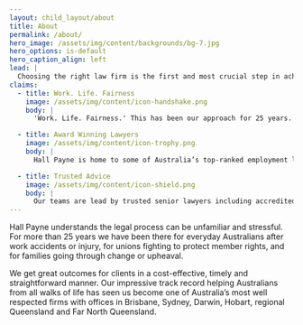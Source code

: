 ```yaml
---
layout: child_layout/about
title: About
permalink: /about/
hero_image: /assets/img/content/backgrounds/bg-7.jpg
hero_options: is-default
hero_caption_align: left
lead: |
  Choosing the right law firm is the first and most crucial step in achieving the best legal outcome possible.
claims:
  - title: Work. Life. Fairness
    image: /assets/img/content/icon-handshake.png
    body: |
      'Work. Life. Fairness.' This has been our approach for 25 years. We deliver on it, too, which is why referrals are our biggest source of new clients.

  - title: Award Winning Lawyers
    image: /assets/img/content/icon-trophy.png
    body: |
      Hall Payne is home to some of Australia’s top-ranked employment lawyers and was named one of Australia’s leading employment law firms by Doyle’s Guide.

  - title: Trusted Advice
    image: /assets/img/content/icon-shield.png
    body: |
      Our teams are lead by trusted senior lawyers including accredited specialists in personal injury, employment and industrial relations.
---
```


Hall Payne understands the legal process can be unfamiliar and stressful. For more than 25 years we have been there for everyday Australians after work accidents or injury, for unions fighting to protect member rights, and for families going through change or upheaval.

We get great outcomes for clients in a cost-effective, timely and straightforward manner. Our impressive track record helping Australians from all walks of life has seen us become one of Australia’s most well respected firms with offices in Brisbane, Sydney, Darwin, Hobart, regional Queensland and Far North Queensland.